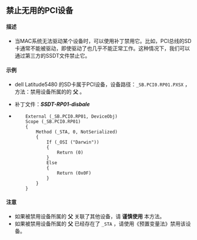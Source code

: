 ## 禁止无用的PCI设备

#### 描述

- 当MAC系统无法驱动某个设备时，可以使用补丁禁用它。比如，PCI总线的SD卡通常不能被驱动，即使驱动了也几乎不能正常工作。这种情况下，我们可以通过第三方的SSDT文件禁止它。

#### 示例

- dell Latitude5480 的SD卡属于PCI设备，设备路径：`_SB.PCI0.RP01.PXSX` ，方法：禁用设备所属的的 **父** 。

- 补丁文件：***SSDT-RP01-disbale*** 

- ```
      External (_SB.PCI0.RP01, DeviceObj)
      Scope (_SB.PCI0.RP01)
      {
          Method (_STA, 0, NotSerialized)
          {
              If (_OSI ("Darwin"))
              {
                  Return (0)
              }
              Else
              {
                  Return (0x0F)
              }
          }
      }
  ```

#### 注意

- 如果被禁用设备所属的 **父** 关联了其他设备，请 **谨慎使用** 本方法。
- 如果被禁用设备所属的 **父** 已经存在了 `_STA` ，请使用《预置变量法》禁用该设备。


